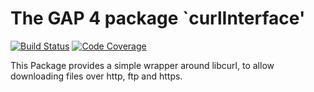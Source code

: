 The GAP 4 package `curlInterface'
==============================

[![Build Status](https://travis-ci.org/gap-packages/curlInterface.svg?branch=master)](https://travis-ci.org/gap-packages/curlInterface)
[![Code Coverage](https://codecov.io/github/gap-packages/curlInterface/coverage.svg?branch=master&token=)](https://codecov.io/gh/gap-packages/curlInterface)

This Package provides a simple wrapper around libcurl, to allow downloading
files over http, ftp and https.
